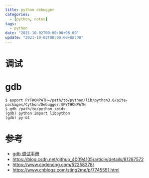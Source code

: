 ```yaml
---
title: python debugger
categories: 
  - [python, notes]
tags:
  - python
date: "2021-10-02T00:00:00+08:00"
update: "2021-10-02T00:00:00+08:00"
---
```


# 调试

# gdb

```shell
$ export PYTHONPATH=/path/to/python/lib/python3.6/site-packages/Cython/Debugger:$PYTHONPATH
$ gdb /path/to/python <pid>
(gdb) python import libpython
(gdb) py-bt
```

# 参考

- [gdb 调试手册](https://devguide.python.org/gdb/)
- https://blog.csdn.net/github_40094105/article/details/81287572
- https://www.codenong.com/52258378/
- https://www.cnblogs.com/sting2me/p/7745551.html

